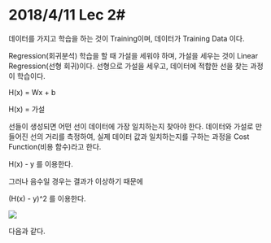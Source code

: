 # 2018/4/11 Lec 2#

데이터를 가지고 학습을 하는 것이 Training이며, 데이터가 Training Data 이다.



 Regression(회귀분석) 학습을 할 때 가설을 세워야 하며, 가설을 세우는 것이 Linear Regression(선형 회귀)이다. 선형으로 가설을 세우고, 데이터에 적합한 선을 찾는 과정이 학습이다.

H(x) = Wx + b

H(x) = 가설

선들이 생성되면 어떤 선이 데이터에 가장 일치하는지 찾아야 한다. 데이터와 가설로 만들어진 선의 거리를 측정하여, 실제 데이터 값과 일치하는지를 구하는 과정을 Cost Function(비용 함수)라고 한다.

H(x)  - y 를 이용한다. 

그러나 음수일 경우는 결과가 이상하기 때문에

(H(x) - y)^2 를 이용한다.

 ![](C:\Users\DSM2018\Desktop\Image5.jpg)

다음과 같다.


